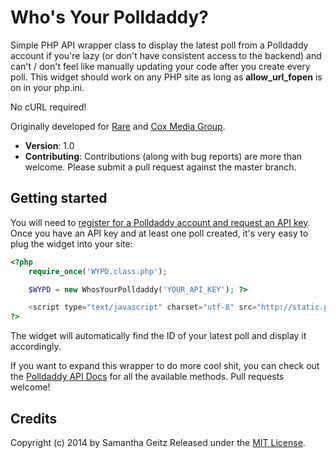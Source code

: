 # Who's Your Polldaddy?

Simple PHP API wrapper class to display the latest poll from a Polldaddy account if you're lazy (or don't have consistent access to the backend)
and can't / don't feel like manually updating your code after you create every poll.  This widget should work on any PHP site as long as **allow_url_fopen** is 
on in your php.ini.

No cURL required!

Originally developed for [Rare](http://rare.us) and [Cox Media Group](http://www.coxmediagroup.com/).

* **Version**: 1.0
* **Contributing**: Contributions (along with bug reports) are more than welcome. Please submit a pull request against the master branch.

## Getting started

You will need to [register for a Polldaddy account and request an API key](http://polldaddy.com/register/). Once you have an API key and at least one
poll created, it's very easy to plug the widget into your site:

```php
<?php
    require_once('WYPD.class.php');

	$WYPD = new WhosYourPolldaddy('YOUR_API_KEY'); ?>

	<script type="text/javascript" charset="utf-8" src="http://static.polldaddy.com/p/<?php echo $WYPD->getLatestPoll(); ?>.js"></script>
?>
```
The widget will automatically find the ID of your latest poll and display it accordingly.

If you want to expand this wrapper to do more cool shit, you can check out the [Polldaddy API Docs](http://support.polldaddy.com/api/) for all the available methods.  Pull requests welcome!

## Credits

Copyright (c) 2014 by Samantha Geitz
Released under the [MIT License](http://opensource.org/licenses/MIT).